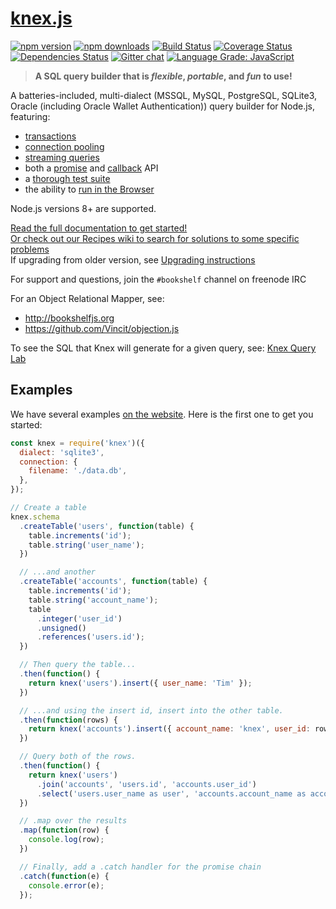 # [knex.js](http://knexjs.org)

[![npm version](http://img.shields.io/npm/v/knex.svg)](https://npmjs.org/package/knex)
[![npm downloads](https://img.shields.io/npm/dm/knex.svg)](https://npmjs.org/package/knex)
[![Build Status](https://travis-ci.org/knex/knex.svg?branch=master)](https://travis-ci.org/knex/knex)
[![Coverage Status](https://coveralls.io/repos/tgriesser/knex/badge.svg?branch=master)](https://coveralls.io/r/tgriesser/knex?branch=master)
[![Dependencies Status](https://david-dm.org/tgriesser/knex.svg)](https://david-dm.org/tgriesser/knex)
[![Gitter chat](https://badges.gitter.im/tgriesser/knex.svg)](https://gitter.im/tgriesser/knex)
[![Language Grade: JavaScript](https://img.shields.io/lgtm/grade/javascript/g/knex/knex.svg?logo=lgtm&logoWidth=18)](https://lgtm.com/projects/g/knex/knex/context:javascript)

> **A SQL query builder that is _flexible_, _portable_, and _fun_ to use!**

A batteries-included, multi-dialect (MSSQL, MySQL, PostgreSQL, SQLite3, Oracle (including Oracle Wallet Authentication)) query builder for
Node.js, featuring:

- [transactions](http://knexjs.org/#Transactions)
- [connection pooling](http://knexjs.org/#Installation-pooling)
- [streaming queries](http://knexjs.org/#Interfaces-Streams)
- both a [promise](http://knexjs.org/#Interfaces-Promises) and [callback](http://knexjs.org/#Interfaces-Callbacks) API
- a [thorough test suite](https://travis-ci.org/tgriesser/knex)
- the ability to [run in the Browser](http://knexjs.org/#Installation-browser)

Node.js versions 8+ are supported.

[Read the full documentation to get started!](http://knexjs.org)  
[Or check out our Recipes wiki to search for solutions to some specific problems](https://github.com/tgriesser/knex/wiki/Recipes)  
If upgrading from older version, see [Upgrading instructions](https://github.com/tgriesser/knex/blob/master/UPGRADING.md)

For support and questions, join the `#bookshelf` channel on freenode IRC

For an Object Relational Mapper, see:

- http://bookshelfjs.org
- https://github.com/Vincit/objection.js

To see the SQL that Knex will generate for a given query, see: [Knex Query Lab](http://michaelavila.com/knex-querylab/)

## Examples

We have several examples [on the website](http://knexjs.org). Here is the first one to get you started:

```js
const knex = require('knex')({
  dialect: 'sqlite3',
  connection: {
    filename: './data.db',
  },
});

// Create a table
knex.schema
  .createTable('users', function(table) {
    table.increments('id');
    table.string('user_name');
  })

  // ...and another
  .createTable('accounts', function(table) {
    table.increments('id');
    table.string('account_name');
    table
      .integer('user_id')
      .unsigned()
      .references('users.id');
  })

  // Then query the table...
  .then(function() {
    return knex('users').insert({ user_name: 'Tim' });
  })

  // ...and using the insert id, insert into the other table.
  .then(function(rows) {
    return knex('accounts').insert({ account_name: 'knex', user_id: rows[0] });
  })

  // Query both of the rows.
  .then(function() {
    return knex('users')
      .join('accounts', 'users.id', 'accounts.user_id')
      .select('users.user_name as user', 'accounts.account_name as account');
  })

  // .map over the results
  .map(function(row) {
    console.log(row);
  })

  // Finally, add a .catch handler for the promise chain
  .catch(function(e) {
    console.error(e);
  });
```
